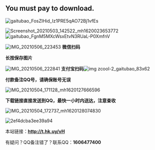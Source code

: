 ## You must pay to download.

![gaitubao_FosZlHid_Iz1PRE5qAO72Bj1vfEs](https://user-images.githubusercontent.com/82256583/116867416-b5ec2000-ac3f-11eb-9e14-05311a157cdb.jpg)

![Screenshot_20210503_142522_mh1620023653772](https://user-images.githubusercontent.com/82256583/116847223-b0311300-ac1c-11eb-9766-fb85b552e768.jpg)
![gaitubao_FgnM5MXcWsxEtvN3RUaL-P0XmfnV](https://user-images.githubusercontent.com/82256583/117277397-6e110700-ae92-11eb-96c3-bf99b4dea45b.jpg)

![IMG_20210506_223453](https://user-images.githubusercontent.com/82256583/117316650-58fc9e00-aebb-11eb-90ae-dc538cba03f4.png)
**微信扫码**

**长按保存图片**

![IMG_20210506_222841](https://user-images.githubusercontent.com/82256583/117315786-96146080-aeba-11eb-844a-43e12466604b.png)
**支付宝扫码**![img zcool-2_gaitubao_83x62](https://user-images.githubusercontent.com/82256583/116975222-decced80-acf1-11eb-911a-2643abc075a0.gif)

**付款备注QQ号，请确保账号无误**

![IMG_20210504_171128_mh1620127666596](https://user-images.githubusercontent.com/82256583/116997142-ff577080-ad0e-11eb-8b24-1dcca307ab66.jpg)

**下载链接直接发送到QQ，最快一小时内送达，注意查收**

![IMG_20210504_172737_mh1620128074830](https://user-images.githubusercontent.com/82256583/116997856-ef8c5c00-ad0f-11eb-9f3d-ad566df16aee.jpg)

![2ef4dcba3ee39a94](https://user-images.githubusercontent.com/82256583/116986123-ff03a900-acff-11eb-8b41-4b75216fbe7b.gif)

本站链接：**http://t.hk.uy/vH**

有疑问？QQ备注错了？联系QQ：**1606477400**
